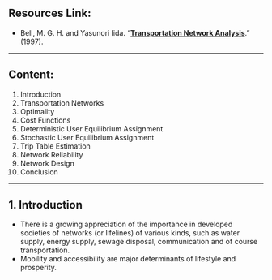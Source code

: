 ## Resources Link:
 - Bell, M. G. H. and Yasunori Iida. “[**Transportation Network Analysis**](https://onlinelibrary.wiley.com/doi/book/10.1002/9781118903032).” (1997). 
_______________________________________________ 
## Content: 
1. Introduction 
2. Transportation Networks 
3. Optimality 
4. Cost Functions 
5. Deterministic User Equilibrium Assignment 
6. Stochastic User Equilibrium Assignment 
7. Trip Table Estimation 
8. Network Reliability 
9. Network Design 
10. Conclusion 

___________________________________________________________

## 1. Introduction 
- There is a growing appreciation of the importance in developed societies of networks (or lifelines) of various kinds, such as water supply, energy supply, sewage disposal, communication and of course transportation. 
- Mobility and accessibility are major determinants of lifestyle and prosperity. 


